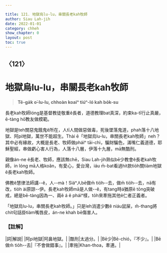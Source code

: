 ```yaml
---

title: 121. 地獄烏lu-lu，串關長老kah牧師
author: Siau Lah-jih
date: 2022-01-01
category: chheh
show_chapter: 0
layout: post
toc: true
---
```

  
## 〈121〉
# 地獄烏lu-lu，串關長老kah牧師
>**Tē-ga̍k o͘-lu-lu, chhoàn koaiⁿ tiúⁿ-ló kah bo̍k-su**

長老kah牧師lóng是基督教徒敬重ê長者，道德教理bat真深，約束ka-tī行止真嚴，ē-tàng hō͘教友做模範。

地獄是teh關惡鬼餓鬼ê所在，人tī人間做惡做毒，死後墜落鬼道，phah落十八地獄、阿pi地獄，萬世不能超生。Thài ē「地獄烏lu-lu，串關長老kah牧師」neh？其中必有緣故，大概是長老、牧師做pháiⁿ tāi-chì，騙財騙色，滿嘴仁義道德，耶穌聖經，串做虧心害人行為，人落十八層，伊落十九層，mā無酷刑。

親像án-ne ê長老、牧師，應該無chē，Siau Lah-jih熟似bē少教會ê長老kah牧師，in lóng mā人格koân，有愛心，愛台灣，iáu m̄-bat看過hit款tio̍h關tiàm地獄ê長老kah牧師。

佛教ê慧律法師講--ê，人--mà！Siáⁿ人bē做m̄ tio̍h--去，做m̄ tio̍h--去，nā有改，tio̍h ài原諒--伊。長老kah牧師mā是人做--ê，有tang時á猶原ē tōng突破戒，總是bē-tàng因為一、兩ê á ê pháiⁿ樣，to̍h來牽拖其他ê仁者正義者。

「地獄烏lu-lu，串關長老kah牧師。」只是leh消遣少數ê niáu鼠屎，m̄-thang將chit句話掛tiàm嘴唇皮，án-ne khah bē傷害人。

### 【註解】

|詞|解說|
|阿pi地獄|阿鼻地獄。|
|酷刑|太過分。|
|Bē少|Bē-chió，『不少』。|
|Bē做m̄ tio̍h--去|『不會做錯事』。|
|牽拖|Khan-thoa，牽連。|